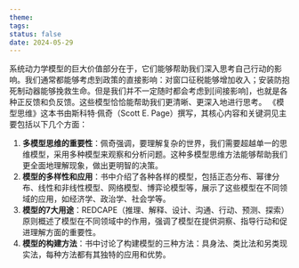 ```yaml
---
theme: 
tags: 
status: false
date: 2024-05-29
---
```

系统动力学模型的巨大价值部分在于，它们能够帮助我们深入思考自己行动的影响。我们通常都能够考虑到政策的直接影响：对窗口征税能够增加收入；安装防抱死制动器能够挽救生命。但是我们并不一定随时都会考虑到[间接影响]，也就是各种正反馈和负反馈。这些模型恰恰能帮助我们更清晰、更深入地进行思考。
《模型思维》这本书由斯科特·佩奇（Scott E. Page）撰写，其核心内容和关键洞见主要包括以下几个方面：
1. **多模型思维的重要性**：佩奇强调，要理解复杂的世界，我们需要超越单一的思维模型，采用多种模型来观察和分析问题。这种多模型思维方法能够帮助我们更全面地理解现象，做出更明智的决策。
2. **模型的多样性和应用**：书中介绍了各种各样的模型，包括正态分布、幂律分布、线性和非线性模型、网络模型、博弈论模型等，展示了这些模型在不同领域的应用，如经济学、政治学、社会学等。
8. **模型的7大用途**：REDCAPE（推理、解释、设计、沟通、行动、预测、探索）原则概述了模型在不同领域中的作用，强调了模型在提供洞察、指导行动和促进理解方面的重要性。
9. **模型的构建方法**：书中讨论了构建模型的三种方法：具身法、类比法和另类现实法，每种方法都有其独特的应用和优势。